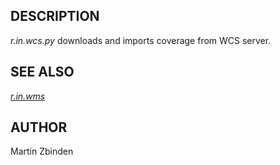 ## DESCRIPTION

*r.in.wcs.py* downloads and imports coverage from WCS server.

## SEE ALSO

*[r.in.wms](https://grass.osgeo.org/grass-stable/manuals/r.in.wms.html)*

## AUTHOR

Martin Zbinden

